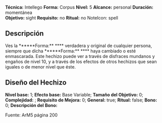 
**Técnica:** Intellego
**Forma:** Corpus
**Nivel:** 5
**Alcance:** personal 
**Duración:** momentánea  
**Objetivo:** sight
**Requisito:** no
**Ritual:** no
NoteIcon: spell




## Descripción 
<p>Ves la ******Forma:** **** verdadera y original de cualquier persona, siempre que dicha ******Forma:** **** haya cambiado o esté enmascarada. Este hechizo puede ver a través de disfraces mundanos y engaños de nivel 10, y a través de los efectos de otros hechizos que sean iguales o de menor nivel que éste.</p>

## Diseño del Hechizo 

**Nivel base:** 1; **Efecto base:** Base Variable;  **Tamaño del **Objetivo:**** 0; **Complejidad:** ; **Requisito de Mejora:** 0; **General:** true; **Ritual:** false; **Bono:** 0; **Descripción del** **Bono:** 

Fuente: ArM5 página 200